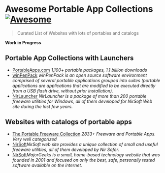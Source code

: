 # Awesome Portable App Collections [![Awesome](https://cdn.rawgit.com/sindresorhus/awesome/d7305f38d29fed78fa85652e3a63e154dd8e8829/media/badge.svg)](https://github.com/sindresorhus/awesome)

> Curated List of Websites with lots of portables and catalogs

**Work in Progress**

## Portable App Collections with Launchers
* [PortableApps.com](https://portableapps.com/) *1,100+ portable packages, 1.1 billion downloads*
* [winPenPack](https://www.winpenpack.com/) *winPenPack is an open source software environment comprised of several portable applications grouped into suites (portable applications are applications that are modified to be executed directly from a USB flash drive, without prior installation).*
* [NirLauncher](https://launcher.nirsoft.net/) *NirLauncher is a package of more than 200 portable freeware utilities for Windows, all of them developed for NirSoft Web site during the last few years.*

## Websites with catalogs of portable apps
* [The Portable Freeware Collection](https://www.portablefreeware.com/) *2833+ Freeware and Portable Apps. Very well categorized*
* [NirSoft](https://www.nirsoft.net/)*NirSoft web site provides a unique collection of small and useful freeware utilities, all of them developed by Nir Sofer.*
* [NirSoft](https://www.majorgeeks.com/)*MajorGeeks is a small, home-based technology website that was founded in 2001 and focused on only the best, safe, personally tested software available on the internet.*

